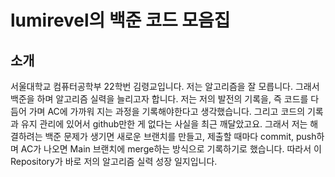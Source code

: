 # lumirevel의 백준 코드 모음집

## 소개
서울대학교 컴퓨터공학부 22학번 김령교입니다.
저는 알고리즘을 잘 모릅니다. 그래서 백준을 하며 알고리즘 실력을 늘리고자 합니다.
저는 저의 발전의 기록을, 즉 코드를 다듬어 가며 AC에 가까워 지는 과정을 기록해야한다고 생각했습니다. 그리고 코드의 기록과 유지 관리에 있어서 github만한 게 없다는 사실을 최근 깨달았고요.
그래서 저는 해결하려는 백준 문제가 생기면 새로운 브랜치를 만들고, 제출할 때마다 commit, push하며 AC가 나오면 Main 브랜치에 merge하는 방식으로 기록하기로 했습니다.
따라서 이 Repository가 바로 저의 알고리즘 실력 성장 일지입니다.

